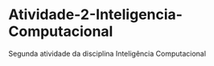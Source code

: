 # Atividade-2-Inteligencia-Computacional
Segunda atividade da disciplina Inteligência Computacional

